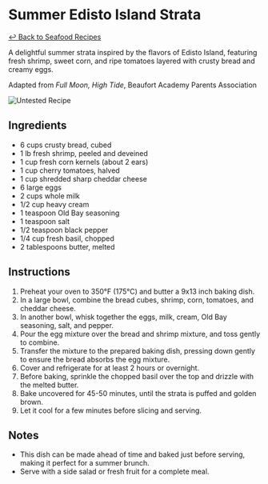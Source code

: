 # Summer Edisto Island Strata

[&larrhk; Back to Seafood Recipes](./README.md)

A delightful summer strata inspired by the flavors of Edisto Island, featuring fresh shrimp, sweet corn, and ripe tomatoes layered with crusty bread and creamy eggs.

Adapted from _Full Moon, High Tide_, Beaufort Academy Parents Association

![Untested Recipe](https://badgen.net/badge/untested/recipe/AA4A44)

## Ingredients
- 6 cups crusty bread, cubed
- 1 lb fresh shrimp, peeled and deveined
- 1 cup fresh corn kernels (about 2 ears)
- 1 cup cherry tomatoes, halved
- 1 cup shredded sharp cheddar cheese
- 6 large eggs
- 2 cups whole milk
- 1/2 cup heavy cream
- 1 teaspoon Old Bay seasoning
- 1 teaspoon salt
- 1/2 teaspoon black pepper
- 1/4 cup fresh basil, chopped
- 2 tablespoons butter, melted

## Instructions
1. Preheat your oven to 350°F (175°C) and butter a 9x13 inch baking dish.
2. In a large bowl, combine the bread cubes, shrimp, corn, tomatoes, and cheddar cheese.
3. In another bowl, whisk together the eggs, milk, cream, Old Bay seasoning, salt, and pepper.
4. Pour the egg mixture over the bread and shrimp mixture, and toss gently to combine.
5. Transfer the mixture to the prepared baking dish, pressing down gently to ensure the bread absorbs the egg mixture.
6. Cover and refrigerate for at least 2 hours or overnight.
7. Before baking, sprinkle the chopped basil over the top and drizzle with the melted butter.
8. Bake uncovered for 45-50 minutes, until the strata is puffed and golden brown.
9. Let it cool for a few minutes before slicing and serving.

## Notes
- This dish can be made ahead of time and baked just before serving, making it perfect for a summer brunch.
- Serve with a side salad or fresh fruit for a complete meal.
